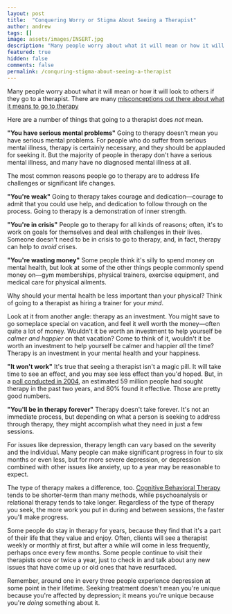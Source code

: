 ```yaml
---
layout: post
title:  "Conquering Worry or Stigma About Seeing a Therapist"
author: andrew
tags: []
image: assets/images/INSERT.jpg
description: "Many people worry about what it will mean or how it will look to others if they go to a therapist. Here are a number of things that going to a therapist doesn't mean."
featured: true
hidden: false
comments: false
permalink: /conquring-stigma-about-seeing-a-therapist
---
```


Many people worry about what it will mean or how it will look to others if they go to a therapist. There are many [misconceptions out there about what it means to go to therapy](http://www.huffingtonpost.com/sahaj-kohli/misconceptions-about-therapy_b_7286204.html)

Here are a number of things that going to a therapist does _not_ mean.

**"You have serious mental problems"**
Going to therapy doesn't mean you have serious mental problems. For people who do suffer from serious mental illness, therapy is certainly necessary, and they should be applauded for seeking it. But the majority of people in therapy don't have a serious mental illness, and many have no diagnosed mental illness at all.

The most common reasons people go to therapy are to address life challenges or significant life changes.

**"You're weak"**
Going to therapy takes courage and dedication—courage to admit that you could use help, and dedication to follow through on the process. Going to therapy is a demonstration of inner strength.

**"You're in crisis"**
People go to therapy for all kinds of reasons; often, it's to work on goals for themselves and deal with challenges in their lives. Someone doesn't need to be in crisis to go to therapy, and, in fact, therapy can help to _avoid_ crises.

**"You're wasting money"**
Some people think it's silly to spend money on mental health, but look at some of the other things people commonly spend money on—gym memberships, physical trainers, exercise equipment, and medical care for physical ailments.

Why should your mental health be less important than your physical? Think of going to a therapist as hiring a trainer for your _mind_.

Look at it from another angle: therapy as an investment. You might save to go someplace special on vacation, and feel it well worth the money—often quite a lot of money. Wouldn't it be worth an investment to help yourself be _calmer and happier_ on that vacation? Come to think of it, wouldn't it be worth an investment to help yourself be calmer and happier _all_ the time? Therapy is an investment in your mental health and your happiness.

**"It won't work"**
It's true that seeing a therapist isn't a magic pill. It will take time to see an effect, and you may see less effect than you'd hoped. But, in a [poll conducted in 2004](http://www.apa.org/monitor/julaug04/survey.aspx), an estimated 59 million people had sought therapy in the past two years, and 80% found it effective. Those are pretty good numbers.

**"You'll be in therapy forever"**
Therapy doesn't take forever. It's not an immediate process, but depending on what a person is seeking to address through therapy, they might accomplish what they need in just a few sessions.

For issues like depression, therapy length can vary based on the severity and the individual. Many people can make significant progress in four to six months or even less, but for more severe depression, or depression combined with other issues like anxiety, up to a year may be reasonable to expect. 

The type of therapy makes a difference, too. [Cognitive Behavioral Therapy]((https://blog.uplift.app/what-is-cbt)) tends to be shorter-term than many methods, while psychoanalysis or relational therapy tends to take longer. Regardless of the type of therapy you seek, the more work you put in during and between sessions, the faster you'll make progress.

Some people do stay in therapy for years, because they find that it's a part of their life that they value and enjoy. Often, clients will see a therapist weekly or monthly at first, but after a while will come in less frequently, perhaps once every few months. Some people continue to visit their therapists once or twice a year, just to check in and talk about any new issues that have come up or old ones that have resurfaced.

Remember, around one in every three people experience depression at some point in their lifetime. Seeking treatment doesn't mean you're unique because you're affected by depression; it means you're unique because you're _doing_ something about it.

